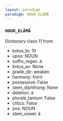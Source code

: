 ```yaml
---
layout: paradigm
paradigm: NOUN_ELÄMÄ
---
```

### ` NOUN_ELÄMÄ `

Dictionary class 11 front
* kotus_tn: 10
* upos: NOUN
* suffix_regex: ä
* kotus_av: None
* grade_dir: weaken
* harmony: front
* possessive: False
* stem_diphthong: None
* deletion: ä
* plurale_tantum: False
* clitics: False
* pos: NOUN
* stem_vowel: ä
